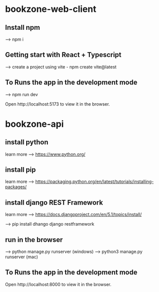 # bookzone-web-client

## Install npm
--> npm i

## Getting start with React + Typescript

--> create a project using vite - npm create vite@latest

## To Runs the app in the development mode
--> npm run dev

Open http://localhost:5173 to view it in the browser.


# bookzone-api

## install python
learn more --> https://www.python.org/

## install pip
learn more --> https://packaging.python.org/en/latest/tutorials/installing-packages/

## install django REST Framework
learn more --> https://docs.djangoproject.com/en/5.1/topics/install/

--> pip install dhango django restframework

## run in the browser

--> python manage.py runserver (windows)
--> python3 manage.py runserver (mac)

## To Runs the app in the development mode
Open http://localhost:8000 to view it in the browser.

